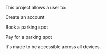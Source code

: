 This project allows a user to:

Create an account

Book a parking spot

Pay for a parking spot

It's made to be accessible across all devices. 